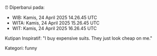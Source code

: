 ⏰ Diperbarui pada:
- WIB: Kamis, 24 April 2025 14.26.45 UTC
- WITA: Kamis, 24 April 2025 15.26.45 UTC
- WIT: Kamis, 24 April 2025 16.26.45 UTC

Kutipan Inspiratif:
"I buy expensive suits. They just look cheap on me."


Kategori: funny

